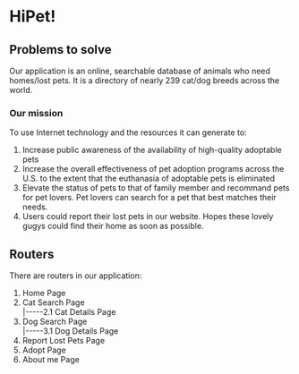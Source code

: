 # HiPet!

## Problems to solve
Our application is an online, searchable database of animals who need homes/lost pets. 
It is a directory of nearly 239 cat/dog breeds across the world.
### Our mission
To use Internet technology and the resources it can generate to:
1. Increase public awareness of the availability of high-quality adoptable pets
2. Increase the overall effectiveness of pet adoption programs across the U.S. to the extent that the euthanasia of adoptable pets is eliminated
3. Elevate the status of pets to that of family member and recommand pets for pet lovers. Pet lovers can search for a pet that best matches their needs. 
4. Users could report their lost pets in our website. Hopes these lovely gugys could find their home as soon as possible. 

## Routers
There are routers in our application:
1. Home Page
2. Cat Search Page  
  |-----2.1 Cat Details Page
3. Dog Search Page  
  |-----3.1 Dog Details Page
4. Report Lost Pets Page
5. Adopt Page
6. About me Page


